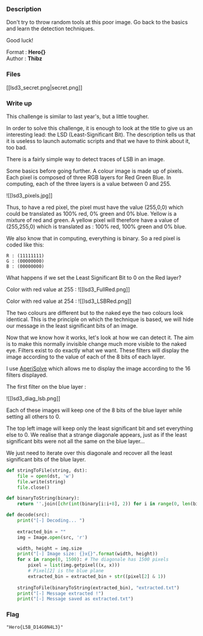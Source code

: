 ### Description
Don't try to throw random tools at this poor image. Go back to the basics and learn the detection techniques.

Good luck!<br>

Format : **Hero{}**<br> 
Author : **Thibz**

### Files

[[lsd3_secret.png|secret.png]]

### Write up

This challenge is similar to last year's, but a little tougher.

In order to solve this challenge, it is enough to look at the title to give us an interesting lead: the LSD (Least-Significant Bit).
The description tells us that it is useless to launch automatic scripts and that we have to think about it, too bad.

There is a fairly simple way to detect traces of LSB in an image. 

Some basics before going further. A colour image is made up of pixels. Each pixel is composed of three RGB layers for Red Green Blue. 
In computing, each of the three layers is a value between 0 and 255. 

![[lsd3_pixels.jpg]]

Thus, to have a red pixel, the pixel must have the value (255,0,0) which could be translated as 100% red, 0% green and 0% blue. Yellow is a mixture of red and green. A yellow pixel will therefore have a value of (255,255,0) which is translated as : 100% red, 100% green and 0% blue.

We also know that in computing, everything is binary. So a red pixel is coded like this: 

```
R : (11111111)
G : (00000000)
B : (00000000)
```

What happens if we set the Least Significant Bit to 0 on the Red layer? 

Color with red value at 255 :
![[lsd3_FullRed.png]]

Color with red value at 254 :
![[lsd3_LSBRed.png]]

The two colours are different but to the naked eye the two colours look identical. This is the principle on which the technique is based, we will hide our message in the least significant bits of an image. 

Now that we know how it works, let's look at how we can detect it. The aim is to make this normally invisible change much more visible to the naked eye. Filters exist to do exactly what we want. These filters will display the image according to the value of each of the 8 bits of each layer. 

I use [AperiSolve](https://www.aperisolve.com/) which allows me to display the image according to the 16 filters displayed.

The first filter on the blue layer : 

![[lsd3_diag_lsb.png]]

Each of these images will keep one of the 8 bits of the blue layer while setting all others to 0. 

The top left image will keep only the least significant bit and set everything else to 0. We realise that a strange diagonale appears, just as if the least significant bits were not all the same on the blue layer... 

We just need to iterate over this diagonale and recover all the least significant bits of the blue layer.

```python
def stringToFile(string, dst):
    file = open(dst, 'w')
    file.write(string)
    file.close()

def binaryToString(binary):
    return ''.join([chr(int(binary[i:i+8], 2)) for i in range(0, len(binary), 8)])

def decode(src):
    print("[-] Decoding... ")
    
    extracted_bin = ""
    img = Image.open(src, 'r')

    width, height = img.size
    print("[-] Image size: {}x{}".format(width, height))
    for x in range(0, 1500): # The diagonale has 1500 pixels
        pixel = list(img.getpixel((x, x)))
        # Pixel[2] is the blue plane
        extracted_bin = extracted_bin + str((pixel[2] & 1))
    
    stringToFile(binaryToString(extracted_bin), "extracted.txt")
    print("[-] Message extracted !")
    print("[-] Message saved as extracted.txt")

```

### Flag

```"Hero{L5B_D14G0N4L3}"```